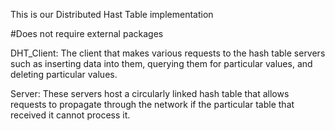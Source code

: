 This is our Distributed Hast Table implementation

#Does not require external packages

DHT_Client: The client that makes various requests to the hash table servers such as inserting data into them, querying them for particular values, and deleting particular values.

Server: These servers host a circularly linked hash table that allows requests to propagate through the network if the particular table that received it cannot process it.
